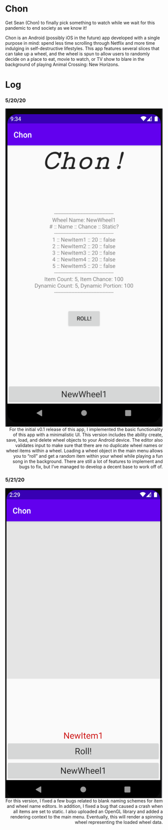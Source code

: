 # Chon
Get Sean (Chon) to finally pick something to watch while we wait for this pandemic to end society as we know it!

Chon is an Android (possibly iOS in the future) app developed with a single purpose in mind: spend less time scrolling through Netflix and more time indulging in self-destructive lifestyles. This app features several slices that can take up a wheel, and the wheel is spun to allow users to randomly decide on a place to eat, movie to watch, or TV show to blare in the background of playing Animal Crossing: New Horizons.

# Log

### 5/20/20
<img align="left" src="RMImages/1.PNG">
<p align="right">
For the initial v0.1 release of this app, I implemented the basic functionality of this app with a minimalistic UI. This version includes the ability create, save, load, and delete wheel objects to your Android device. The editor also validates input to make sure that there are no duplicate wheel names or wheel items within a wheel. Loading a wheel object in the main menu allows you to “roll” and get a random item within your wheel while playing a fun song in the background. There are still a lot of features to implement and bugs to fix, but I’ve managed to develop a decent base to work off of.
</p>

### 5/21/20
<img align="left" src="RMImages/2.PNG">
<p align="right">
For this version, I fixed a few bugs related to blank naming schemes for item and wheel name editors. In addition, I fixed a bug that caused a crash when all items are set to static. I also uploaded an OpenGL library and added a rendering context to the main menu. Eventually, this will render a spinning wheel representing the loaded wheel data.
</p>
